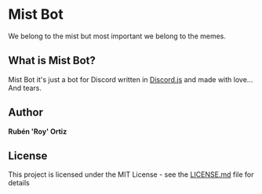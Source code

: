 # Mist Bot

We belong to the mist but most important we belong to the memes.

## What is Mist Bot?

Mist Bot it's just a bot for Discord written in [Discord.js](http://wwww.discord.js.org) and made with love... And tears.

## Author

**Rubén 'Roy' Ortiz** 

## License

This project is licensed under the MIT License - see the [LICENSE.md](LICENSE.md) file for details